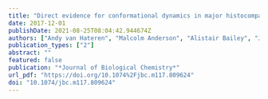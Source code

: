 ```yaml
---
title: "Direct evidence for conformational dynamics in major histocompatibility complex class I molecules"
date: 2017-12-01
publishDate: 2021-08-25T08:04:42.944674Z
authors: ["Andy van Hateren", "Malcolm Anderson", "Alistair Bailey", "JÃ¶rn M. Werner", "Paul Skipp", "Tim Elliott"]
publication_types: ["2"]
abstract: ""
featured: false
publication: "*Journal of Biological Chemistry*"
url_pdf: "https://doi.org/10.1074%2Fjbc.m117.809624"
doi: "10.1074/jbc.m117.809624"
---
```


